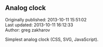 ## Analog clock  
Originally published: 2013-10-11 15:51:02  
Last updated: 2013-10-11 16:12:33  
Author: greg zakharov  
  
Simplest analog clock (CSS, SVG, JavaScript).
